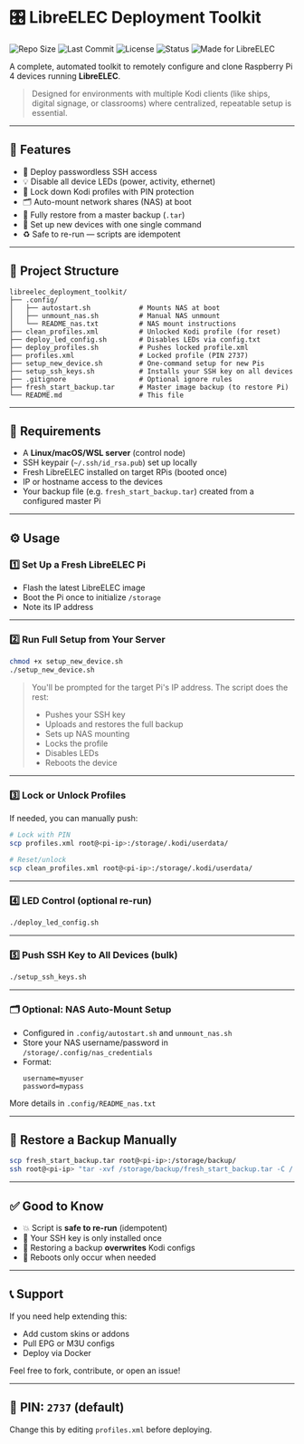 # 🎛️ LibreELEC Deployment Toolkit

![Repo Size](https://img.shields.io/github/repo-size/bardurnielsen/libreelec-deployment-toolkit)
![Last Commit](https://img.shields.io/github/last-commit/bardurnielsen/libreelec-deployment-toolkit)
![License](https://img.shields.io/badge/license-Custom-blue)
![Status](https://img.shields.io/badge/status-Production-green)
![Made for LibreELEC](https://img.shields.io/badge/Made%20for-LibreELEC-orange?style=flat-square&logo=kodi)

A complete, automated toolkit to remotely configure and clone Raspberry Pi 4 devices running **LibreELEC**.

> Designed for environments with multiple Kodi clients (like ships, digital signage, or classrooms) where centralized, repeatable setup is essential.

---

## 🚀 Features

- 🔐 Deploy passwordless SSH access
- 💡 Disable all device LEDs (power, activity, ethernet)
- 📂 Lock down Kodi profiles with PIN protection
- 🗂 Auto-mount network shares (NAS) at boot
- 💾 Fully restore from a master backup (`.tar`)
- 🧠 Set up new devices with one single command
- ♻️ Safe to re-run — scripts are idempotent

---

## 📁 Project Structure

```
libreelec_deployment_toolkit/
├── .config/
│   ├── autostart.sh            # Mounts NAS at boot
│   ├── unmount_nas.sh          # Manual NAS unmount
│   └── README_nas.txt          # NAS mount instructions
├── clean_profiles.xml          # Unlocked Kodi profile (for reset)
├── deploy_led_config.sh        # Disables LEDs via config.txt
├── deploy_profiles.sh          # Pushes locked profile.xml
├── profiles.xml                # Locked profile (PIN 2737)
├── setup_new_device.sh         # One-command setup for new Pis
├── setup_ssh_keys.sh           # Installs your SSH key on all devices
├── .gitignore                  # Optional ignore rules
├── fresh_start_backup.tar      # Master image backup (to restore Pi)
└── README.md                   # This file
```

---

## 🧰 Requirements

- A **Linux/macOS/WSL server** (control node)
- SSH keypair (`~/.ssh/id_rsa.pub`) set up locally
- Fresh LibreELEC installed on target RPis (booted once)
- IP or hostname access to the devices
- Your backup file (e.g. `fresh_start_backup.tar`) created from a configured master Pi

---

## ⚙️ Usage

### 1️⃣ Set Up a Fresh LibreELEC Pi

- Flash the latest LibreELEC image
- Boot the Pi once to initialize `/storage`
- Note its IP address

---

### 2️⃣ Run Full Setup from Your Server

```bash
chmod +x setup_new_device.sh
./setup_new_device.sh
```

> You'll be prompted for the target Pi's IP address. The script does the rest:
> - Pushes your SSH key
> - Uploads and restores the full backup
> - Sets up NAS mounting
> - Locks the profile
> - Disables LEDs
> - Reboots the device

---

### 3️⃣ Lock or Unlock Profiles

If needed, you can manually push:

```bash
# Lock with PIN
scp profiles.xml root@<pi-ip>:/storage/.kodi/userdata/

# Reset/unlock
scp clean_profiles.xml root@<pi-ip>:/storage/.kodi/userdata/
```

---

### 4️⃣ LED Control (optional re-run)

```bash
./deploy_led_config.sh
```

---

### 5️⃣ Push SSH Key to All Devices (bulk)

```bash
./setup_ssh_keys.sh
```

---

### 🗂 Optional: NAS Auto-Mount Setup

- Configured in `.config/autostart.sh` and `unmount_nas.sh`
- Store your NAS username/password in `/storage/.config/nas_credentials`
- Format:
  ```
  username=myuser
  password=mypass
  ```

More details in `.config/README_nas.txt`

---

## 🔁 Restore a Backup Manually

```bash
scp fresh_start_backup.tar root@<pi-ip>:/storage/backup/
ssh root@<pi-ip> "tar -xvf /storage/backup/fresh_start_backup.tar -C / && sync && reboot"
```

---

## ✅ Good to Know

- 💥 Script is **safe to re-run** (idempotent)
- 🔐 Your SSH key is only installed once
- 🔁 Restoring a backup **overwrites** Kodi configs
- 💾 Reboots only occur when needed

---

## 📞 Support

If you need help extending this:
- Add custom skins or addons
- Pull EPG or M3U configs
- Deploy via Docker

Feel free to fork, contribute, or open an issue!

---

## 🔐 PIN: `2737` (default)
Change this by editing `profiles.xml` before deploying.

